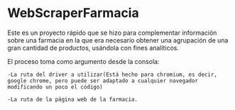 # WebScraperFarmacia

Este es un proyecto rápido que se hizo para complementar información sobre una farmacia en la que era necesario obtener una agrupación de una gran cantidad de productos, usándola con fines analíticos.

El proceso toma como argumento desde la consola:

    -La ruta del driver a utilizar(Está hecho para chromium, es decir, google chrome, pero puede ser adaptado a cualquier navegador modificando un poco el código)
    
    -La ruta de la página web de la farmacia.


